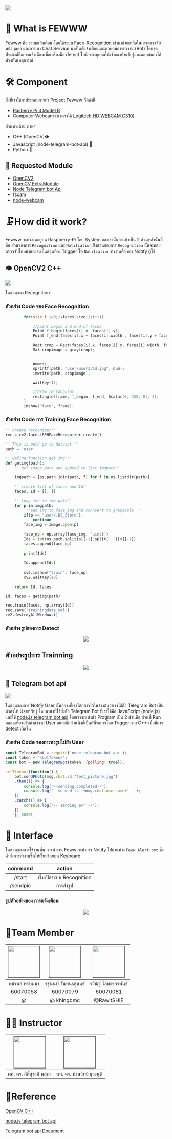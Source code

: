 <img src="img/banner.png">

# 🔐 What is FEWWW 
Fewww คือ ระบบแจ้งเตือน โดยใช้ระบบ Face-Recognition เข้ามาช่วยเหลือในการตรวจจับหน้าบุคคล และการเอา Chat Service มาเป็นตัแจ้งเตือนและควบคุมการทำงาน (Bot) โดยจุดประสงค์คือการแจ้งเตือนเมื่อเครื่องมือ detect ใบน้าของบุคคลให้เจ้าของบ้านรับรู้และตอบสนองได้ท่วงทันเหตุการณ์

# 🛠 Component 
สิ่งที่เราใช้มาประกอบการทำ Project Fewww ก็มีดังนี้ <br>
* [Rasberry Pi 3 Model B]()
* Computer Webcam (ทางเราใช้ [Logitech HD WEBCAM C310](https://www.logitech.com/en-us/product/hd-webcam-c310?crid=34))

ส่วนทางด้าน ภาษา
* C++ (OpenCV)👁
* Javascript (node-telegram-bot-api) 📲
* Python  👥

## 🔗 Requested Module
* [OpenCV2](https://opencv.org/)
* [OpenCV ExtraModule]()
* [Node Telegram bot Api](https://github.com/yagop/node-telegram-bot-api)
* [fscam]()
* [node-webcam]()



# 🗜️How did it work?
Fewww จะทำงานอยู่บน Raspberry-Pi โดย System ของเรานั้นจะแบ่งเป็น 2 ส่วนหลังนั้นก็คือ ส่วนของการ `Recognition` และ `Notifiation` ซึงส่วนของการ `Recognition` นั้นจะคอย ตรวจจับใบหน้าและจะเป็นส่วนที่จะ Trigger ให้ `Notifiation` ทำงานคือ การ Notify ผู้ใช้

## 👁 OpenCV2 C++
<img src="img/banner cv.png" >

ในส่วนของ Recognition 

### ตัวอย่าง Code ของ Face Recognition

```c++
        for(size_t i=0;i<faces.size();i++){

            //point begin and end of faces
            Point f_begin(faces[i].x, faces[i].y);
            Point f_end(faces[i].x + faces[i].width , faces[i].y + faces[i].height);

            Rect crop = Rect(faces[i].x, faces[i].y, faces[i].width, faces[i].height);
            Mat cropimage = gray(crop);


            num++;
            sprintf(path, "user/user3.%d.jpg", num);
            imwrite(path, cropimage);

            waitKey(1);

            //draw rectangular
            rectangle(frame, f_begin, f_end, Scalar(0, 255, 0), 2);
        }
        imshow("face", frame);

```
### ตัวอย่าง Code การ Training Face Recognition
```python
'''create recognizer'''
rec = cv2.face.LBPHFaceRecognizer_create()

'''This is path go to dataset'''
path = 'user'

'''define function get img'''
def getimg(path):
	'''get image path and append to list imgpath'''
	
	imgpath = [os.path.join(path, f) for f in os.listdir(path)]

	'''create list of faces and Id'''
	faces, Id = [], []

	'''loop for in img path'''
	for p in imgpath:
		'''add img to face_img and connvert to grayscale'''
		if(p == "user/.DS_Store"):
			continue
		face_img = Image.open(p)
		
		face_np = np.array(face_img, 'uint8')
		Ids = int(os.path.split(p)[-1].split('.')[0][-1])
		faces.append(face_np)
		
		print(Ids)
		
		Id.append(Ids)
		
		cv2.imshow("train", face_np)
		cv2.waitKey(10)
	
	return Id, faces

Id, faces = getimg(path)

rec.train(faces, np.array(Id))
rec.save('trainingdata.yml')
cv2.destroyAllWindows()

```
### ตัวอย่าง รูปของการ Detect
<p align="center">
    <img src="img/detection.jpg" >
</p>

## ตัวอย่างรูปการ Trainning
<p align="center">
    <img src="img/training pic.png" >
</p>

## 🔔 Telegram bot api
<img src="img/banner tele.png">

ในส่วนของการ Notify User นั้นอย่างที่เราได้กล่าวไว้ในข้างต้นว่าเราใช้ตัว Telegram Bot เป็นตัวส่งให้ User รับรู้ โดยภาษาที่ใช้สั่งตัว Telegram Bot ที่เราใช้คือ JavaScript (node.js) และใช้  [node.js telegram bot api](https://github.com/yagop/node-telegram-bot-api) 
โดยเราจะแบ่งตัว Program เป็น 2 ส่วนคือ ส่วนที่ Run ตลอดเพื่อรอรับคำส่งจาก User แและอีกส่วนนึงก็เป็นตัที่รอการโดย Trigger จาก C++ เมื่อมีการ detect เกิดขึ้น

### ตัวอย่าง Code ของการส่งรูปไปยัง User
```js
const TelegramBot = require('node-telegram-bot-api');
const token = '<botToken>';
const bot = new TelegramBot(token, {polling: true});

setTimeout(function() {
    bot.sendPhoto(msg.chat.id,"test_picture.jpg")
    .then(() => {
        console.log('--sending completed--');
        console.log('--sended to '+msg.chat.username+'--');
    })
    .catch(() => {
        console.log('-- sending err --');
    });
    }, 5000);

```

# 📲 Interface
ในส่วนของการใช้งานนั้น การทำงาน Feww จะทำการ Notify ไปผ่านท่าง `Feww Alert bot` ซึ่งคำส่งการทำงานขึ้นให้เรียบร้อยบน Keyboard


|command| action|
| :-: | :-: |
|/start|เริ่มเปิดระบบ Recognition|
|/sendpic|การส่งรูป|

### รูปตัวอย่างของ การแจ้งเตือน
<p align="center">
<img src="img/telegramint.png">
</p>

# 👥Team Member

|<a href=""><img src="img/mix.jpg" width="100px"></a>  |<a href=""><img src="https://scontent.fbkk1-6.fna.fbcdn.net/v/t1.0-9/30440871_1518320704947507_229588219837022208_n.jpg?_nc_fx=fbkk1-3&_nc_cat=0&oh=1eda5c9a906282e61ee3c5a8f75c4726&oe=5B5C09E1" width="100px"></a>  |<a href=""><img src="https://avatars0.githubusercontent.com/u/31315990?s=460&v=4" width="100px"></a>  |
| :-: | :-: | :-: |
|พชรพล พรหมมา|รฐนนท์ จันทนะสุคนธ์|รวิชญ์ โลหะขจรพันธ์|
|60070058 |      60070079      |      60070081      |
|    @    |     @ khingbmc     |     @RawitSHIE     |

# 👨‍🏫 Instructor

|<a href=""><img src="https://scontent.fbkk1-4.fna.fbcdn.net/v/t1.0-9/14611010_10153805956002331_6002362915012083123_n.jpg?_nc_fx=fbkk1-3&_nc_cat=0&oh=fdf96ad3e3dd2eb670a52e234fe22660&oe=5B50638F" width="100px"></a>  |<a href=""><img src="https://scontent.fbkk1-5.fna.fbcdn.net/v/t1.0-9/10402732_10152130758782532_1878791821436724505_n.jpg?_nc_fx=fbkk1-3&_nc_cat=0&oh=9b93596be0f28e499d113e10ed772f32&oe=5B72C5E5" width="100px"></a>  |
| :-: | :-: |
|ผศ. ดร. กิติ์สุชาติ พสุภา|ผศ. ดร. ปานวิทย์ ธุวะนุติ|


# 🔗Reference
 [OpenCV C++](https://github.com/yagop/node-telegram-bot-api)

 [node.js telegram bot api](https://github.com/yagop/node-telegram-bot-api)

[Telegram bot api Document](https://github.com/yagop/node-telegram-bot-api)

